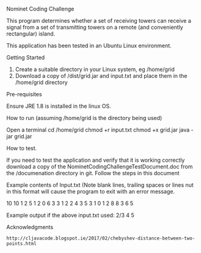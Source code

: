 Nominet Coding Challenge

This program determines whether a set of receiving towers can receive a signal from a set of transmitting towers on a remote (and conveniently rectangular) island. 

This application has been tested in an Ubuntu Linux environment.

Getting Started

1. Create a suitable directory in your Linux system, eg /home/grid
2. Download a copy of /dist/grid.jar and input.txt and place them in the /home/grid directory 

Pre-requisites

Ensure JRE 1.8 is installed in the linux OS.

How to run (assuming /home/grid is the directory being used)

Open a terminal 
cd /home/grid
chmod +r input.txt
chmod +x grid.jar
java -jar grid.jar

How to test.

If you need to test the application and verify that it is working correctly download a copy of the
NominetCodingChallengeTestDocument.doc from the /documenation directory in git. Follow the steps in
this document

Example contents of Input.txt (Note blank lines, trailing spaces or lines nut in this format will cause
the program to exit with an error message.

10 10
1 2 5 1
2 0 6 3
3 1 2 2
4 3 5 3
1 0 1
2 8 8
3 6 5

Example output if the above input.txt used:
2/3
4 5

Acknowledgments

    http://cljavacode.blogspot.ie/2017/02/chebyshev-distance-between-two-points.html
